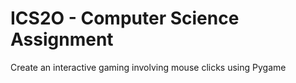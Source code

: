 # ICS2O - Computer Science Assignment
Create an interactive gaming involving mouse clicks using Pygame 
